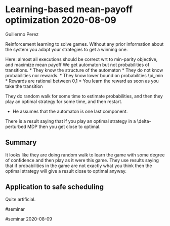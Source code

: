 # Learning-based mean-payoff optimization 2020-08-09
Guillermo Perez

Reinforcement learning to solve games. Without any prior information about
the system you adapt your strategies to get a winning one.

Here: almost all executions should be correct wrt to min-parity objective, and
maximize mean payoff
We get automaton but not probabilities of transitions. 
	* They know the structure of the automaton
	* They do not know probabilities nor rewards.
	* They know lower bound on probabilities \pi_min
	* Rewards are rational between 0,1
	* You learn the reward as soon as you take the transition

They do random walk for some time to estimate probabilities, and then they play
an optimal strategy for some time, and then restart.
  * He assumes that the automaton is one last component.

There is a result saying that if you play an optimal strategy in a \delta-perturbed MDP
then you get close to optimal.

## Summary
It looks like they are doing random walk to learn the game with some degree of
confidence and then play as it were this game. They use results saying that if
probabilities in the game are not exactly what you think then the optimal
strategy will give a result close to optimal anyway. 

## Application to safe scheduling
Quite artificial. 
		
#seminar


#seminar 2020-08-09